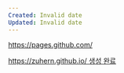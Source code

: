```yaml
---
Created: Invalid date
Updated: Invalid date
---
```

https://pages.github.com/

https://zuhern.github.io/ 생성 완료